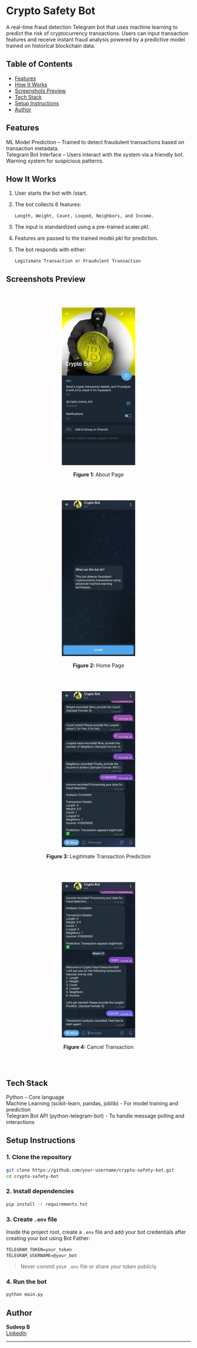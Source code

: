 # Crypto Safety Bot

A real-time fraud detection Telegram bot that uses machine learning to predict the risk of cryptocurrency transactions. Users can input transaction features and receive instant fraud analysis powered by a predictive model trained on historical blockchain data.

## Table of Contents

- [Features](#features)
- [How It Works](#how-it-works)
- [Screenshots Preview](#screenshots-preview)
- [Tech Stack](#tech-stack)
- [Setup Instructions](#setup-instructions)
- [Author](#author)

## Features

ML Model Prediction – Trained to detect fraudulent transactions based on transaction metadata.<br>
Telegram Bot Interface – Users interact with the system via a friendly bot. Warning system for suspicious patterns.

## How It Works

1.  User starts the bot with /start.

2.  The bot collects 6 features:

        Length, Weight, Count, Looped, Neighbors, and Income.

3.  The input is standardized using a pre-trained scaler.pkl.

4.  Features are passed to the trained model.pkl for prediction.

5.  The bot responds with either:

        Legitimate Transaction or Fraudulent Transaction

## Screenshots Preview

<br><br>

<div align="center">
  <img src="./assets/about.jpg" alt="About" width="200">
  <p><strong>Figure 1: </strong>About Page</p>
</div>

<br><br>

<div align="center">
  <img src="./assets/home_page.jpg" alt="Home Page" width="200">
  <p><strong>Figure 2: </strong>Home Page</p>
</div>

<br><br>

<div align="center">
  <img src="./assets/legitimate_transaction.jpg" alt="Legitimate Transaction Prediction" width="200">
  <p><strong>Figure 3: </strong>Legitimate Transaction Prediction</p>
</div>

<br><br>

<div align="center">
  <img src="./assets/cancel_transaction.jpg" alt="Cancel Transaction" width="200">
  <p><strong>Figure 4: </strong>Cancel Transaction</p>
</div>

<br><br>

## Tech Stack

Python – Core language  
Machine Learning (scikit-learn, pandas, joblib) - For model training and prediction
<br>
Telegram Bot API (python-telegram-bot) - To handle message polling and interactions

## Setup Instructions

### 1. Clone the repository

```bash
git clone https://github.com/your-username/crypto-safety-bot.git
cd crypto-safety-bot
```

### 2. Install dependencies

```bash
pip install -r requirements.txt
```

### 3. Create `.env` file

Inside the project root, create a `.env` file and add your bot credentials after creating your bot using Bot Father:

```env
TELEGRAM_TOKEN=your_token
TELEGRAM_USERNAME=@your_bot
```

> Never commit your `.env` file or share your token publicly.

### 4. Run the bot

```bash
python main.py
```

## Author

**Sudeep B**  
[LinkedIn](https://linkedin.com/in/thisissudeep)

---
